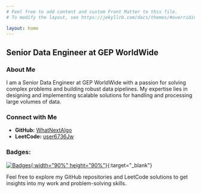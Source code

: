```yaml
---
# Feel free to add content and custom Front Matter to this file.
# To modify the layout, see https://jekyllrb.com/docs/themes/#overriding-theme-defaults

layout: home
---
```


<!-- # Sumit Maurya -->

## Senior Data Engineer at GEP WorldWide

### About Me

I am a Senior Data Engineer at GEP WorldWide with a passion for solving complex problems and building robust data pipelines. My expertise lies in designing and implementing scalable solutions for handling and processing large volumes of data.

### Connect with Me

- **GitHub:** [WhatNextAlgo](https://github.com/WhatNextAlgo)
- **LeetCode:** [user6736Jw](https://leetcode.com/user6736Jw/)

### **Badges:**

[![Badges](/WhatNextAlgo/images/leetcode_badges.gif){:width="90%" height="90%"}](https://leetcode.com/user6736Jw/){:target="_blank"}




Feel free to explore my GitHub repositories and LeetCode solutions to get insights into my work and problem-solving skills.
